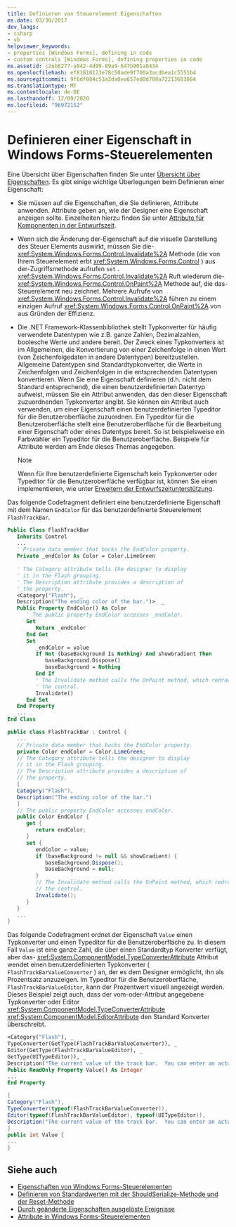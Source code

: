 ```yaml
---
title: Definieren von Steuerelement Eigenschaften
ms.date: 03/30/2017
dev_langs:
- csharp
- vb
helpviewer_keywords:
- properties [Windows Forms], defining in code
- custom controls [Windows Forms], defining properties in code
ms.assetid: c2eb8277-a842-4d99-89a9-647b901a0434
ms.openlocfilehash: ef81818123e78c50ade9f700a3acdbea1c5551b4
ms.sourcegitcommit: 9f6df084c53a3da0ea657ed0d708a72213683084
ms.translationtype: MT
ms.contentlocale: de-DE
ms.lasthandoff: 12/09/2020
ms.locfileid: "96972152"
---
```

# <a name="defining-a-property-in-windows-forms-controls"></a>Definieren einer Eigenschaft in Windows Forms-Steuerelementen

Eine Übersicht über Eigenschaften finden Sie unter [Übersicht über Eigenschaften](/previous-versions/visualstudio/visual-studio-2013/65zdfbdt(v=vs.120)). Es gibt einige wichtige Überlegungen beim Definieren einer Eigenschaft:  
  
- Sie müssen auf die Eigenschaften, die Sie definieren, Attribute anwenden. Attribute geben an, wie der Designer eine Eigenschaft anzeigen sollte. Einzelheiten hierzu finden Sie unter [Attribute für Komponenten in der Entwurfszeit](/previous-versions/visualstudio/visual-studio-2013/tk67c2t8(v=vs.120)).  
  
- Wenn sich die Änderung der-Eigenschaft auf die visuelle Darstellung des Steuer Elements auswirkt, müssen Sie die- <xref:System.Windows.Forms.Control.Invalidate%2A> Methode (die von Ihrem Steuerelement erbt <xref:System.Windows.Forms.Control> ) aus der-Zugriffsmethode aufrufen `set` . <xref:System.Windows.Forms.Control.Invalidate%2A> Ruft wiederum die- <xref:System.Windows.Forms.Control.OnPaint%2A> Methode auf, die das-Steuerelement neu zeichnet. Mehrere Aufrufe von <xref:System.Windows.Forms.Control.Invalidate%2A> führen zu einem einzigen Aufruf <xref:System.Windows.Forms.Control.OnPaint%2A> von aus Gründen der Effizienz.  
  
- Die .NET Framework-Klassenbibliothek stellt Typkonverter für häufig verwendete Datentypen wie z.B. ganze Zahlen, Dezimalzahlen, boolesche Werte und andere bereit. Der Zweck eines Typkonverters ist im Allgemeinen, die Konvertierung von einer Zeichenfolge in einen Wert (von Zeichenfolgedaten in andere Datentypen) bereitzustellen. Allgemeine Datentypen sind Standardtypkonverter, die Werte in Zeichenfolgen und Zeichenfolgen in die entsprechenden Datentypen konvertieren. Wenn Sie eine Eigenschaft definieren (d.h. nicht dem Standard entsprechend), die einen benutzerdefinierten Datentyp aufweist, müssen Sie ein Attribut anwenden, das den dieser Eigenschaft zuzuordnenden Typkonverter angibt. Sie können ein Attribut auch verwenden, um einer Eigenschaft einen benutzerdefinierten Typeditor für die Benutzeroberfläche zuzuordnen. Ein Typeditor für die Benutzeroberfläche stellt eine Benutzeroberfläche für die Bearbeitung einer Eigenschaft oder eines Datentyps bereit. So ist beispielsweise ein Farbwähler ein Typeditor für die Benutzeroberfläche. Beispiele für Attribute werden am Ende dieses Themas angegeben.  
  
    > [!NOTE]
    > Wenn für Ihre benutzerdefinierte Eigenschaft kein Typkonverter oder Typeditor für die Benutzeroberfläche verfügbar ist, können Sie einen implementieren, wie unter [Erweitern der Entwurfszeitunterstützung](/previous-versions/visualstudio/visual-studio-2013/37899azc(v=vs.120)).  
  
 Das folgende Codefragment definiert eine benutzerdefinierte Eigenschaft mit dem Namen `EndColor` für das benutzerdefinierte Steuerelement `FlashTrackBar`.  
  
```vb  
Public Class FlashTrackBar  
   Inherits Control  
   ...  
   ' Private data member that backs the EndColor property.  
   Private _endColor As Color = Color.LimeGreen  
  
   ' The Category attribute tells the designer to display  
   ' it in the Flash grouping.
   ' The Description attribute provides a description of  
   ' the property.
   <Category("Flash"), _  
   Description("The ending color of the bar.")>  _  
   Public Property EndColor() As Color  
      ' The public property EndColor accesses _endColor.  
      Get  
         Return _endColor  
      End Get  
      Set  
         _endColor = value  
         If Not (baseBackground Is Nothing) And showGradient Then  
            baseBackground.Dispose()  
            baseBackground = Nothing  
         End If  
         ' The Invalidate method calls the OnPaint method, which redraws
         ' the control.  
         Invalidate()  
      End Set  
   End Property  
   ...  
End Class  
```  
  
```csharp  
public class FlashTrackBar : Control {  
   ...  
   // Private data member that backs the EndColor property.  
   private Color endColor = Color.LimeGreen;  
   // The Category attribute tells the designer to display  
   // it in the Flash grouping.
   // The Description attribute provides a description of  
   // the property.
   [  
   Category("Flash"),  
   Description("The ending color of the bar.")  
   ]  
   // The public property EndColor accesses endColor.  
   public Color EndColor {  
      get {  
         return endColor;  
      }  
      set {  
         endColor = value;  
         if (baseBackground != null && showGradient) {  
            baseBackground.Dispose();  
            baseBackground = null;  
         }  
         // The Invalidate method calls the OnPaint method, which redraws
         // the control.  
         Invalidate();  
      }  
   }  
   ...  
}  
```  
  
 Das folgende Codefragment ordnet der Eigenschaft `Value` einen Typkonverter und einen Typeditor für die Benutzeroberfläche zu. In diesem Fall `Value` ist eine ganze Zahl, die über einen Standardtyp Konverter verfügt, aber das- <xref:System.ComponentModel.TypeConverterAttribute> Attribut wendet einen benutzerdefinierten Typkonverter ( `FlashTrackBarValueConverter` ) an, der es dem Designer ermöglicht, ihn als Prozentsatz anzuzeigen. Im Typeditor für die Benutzeroberfläche, `FlashTrackBarValueEditor`, kann der Prozentwert visuell angezeigt werden. Dieses Beispiel zeigt auch, dass der vom-oder-Attribut angegebene Typkonverter oder Editor <xref:System.ComponentModel.TypeConverterAttribute> <xref:System.ComponentModel.EditorAttribute> den Standard Konverter überschreibt.  
  
```vb  
<Category("Flash"), _  
TypeConverter(GetType(FlashTrackBarValueConverter)), _  
Editor(GetType(FlashTrackBarValueEditor), _  
GetType(UITypeEditor)), _  
Description("The current value of the track bar.  You can enter an actual value or a percentage.")>  _  
Public ReadOnly Property Value() As Integer  
...  
End Property  
```  
  
```csharp  
[  
Category("Flash"),
TypeConverter(typeof(FlashTrackBarValueConverter)),  
Editor(typeof(FlashTrackBarValueEditor), typeof(UITypeEditor)),  
Description("The current value of the track bar.  You can enter an actual value or a percentage.")  
]  
public int Value {  
...  
}  
```  
  
## <a name="see-also"></a>Siehe auch

- [Eigenschaften von Windows Forms-Steuerelementen](properties-in-windows-forms-controls.md)
- [Definieren von Standardwerten mit der ShouldSerialize-Methode und der Reset-Methode](defining-default-values-with-the-shouldserialize-and-reset-methods.md)
- [Durch geänderte Eigenschaften ausgelöste Ereignisse](property-changed-events.md)
- [Attribute in Windows Forms-Steuerelementen](attributes-in-windows-forms-controls.md)
